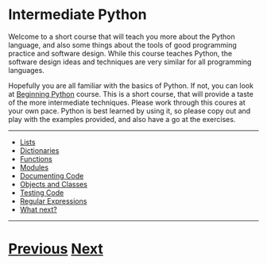 ---
---

# Intermediate Python

Welcome to a short course that will teach you more about the Python language, and also some things
about the tools of good programming practice and software design. While this course teaches 
Python, the software design ideas and techniques are very similar for all programming languages.

Hopefully you are all familiar with the basics of Python. If not, you can look at
[Beginning Python](../../Beginners_python/README) course. This is a short course,
that will provide a taste of the more intermediate techniques. Please work through
this coures at your own pace. Python is best learned by using it, so please copy out and play with the
examples provided, and also have a go at the exercises.

***

* [Lists](../lists)
* [Dictionaries](../dictionaries)
* [Functions](../functions)
* [Modules](../modules)
* [Documenting Code](../documenting)
* [Objects and Classes](../objects)
* [Testing Code](../testing)
* [Regular Expressions](../regexp)
* [What next?](../whatnext)

***

# [Previous](../../courses) [Next](../lists) 
